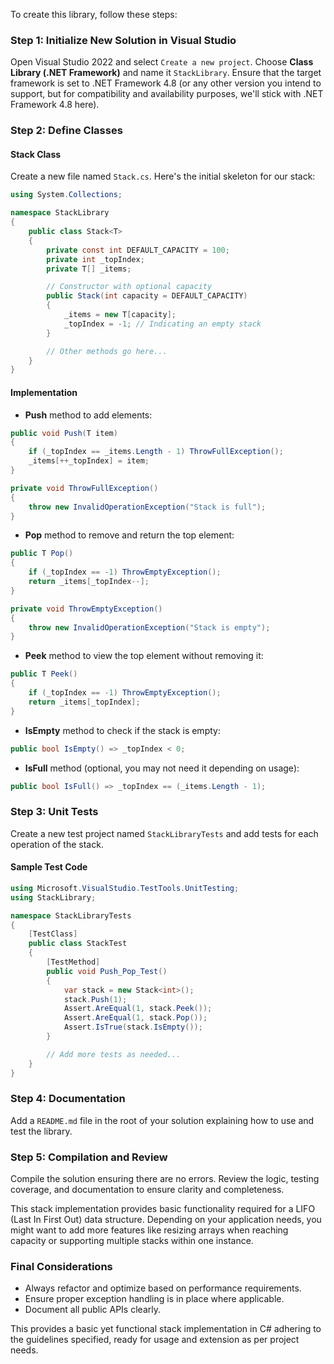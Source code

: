 ﻿To create this library, follow these steps:

### Step 1: Initialize New Solution in Visual Studio

Open Visual Studio 2022 and select `Create a new project`. Choose **Class Library (.NET Framework)** and name it `StackLibrary`. Ensure that the target framework is set to .NET Framework 4.8 (or any other version you intend to support, but for compatibility and availability purposes, we'll stick with .NET Framework 4.8 here).

### Step 2: Define Classes

#### Stack Class
Create a new file named `Stack.cs`. Here's the initial skeleton for our stack:

```csharp
using System.Collections;

namespace StackLibrary
{
    public class Stack<T>
    {
        private const int DEFAULT_CAPACITY = 100;
        private int _topIndex;
        private T[] _items;

        // Constructor with optional capacity
        public Stack(int capacity = DEFAULT_CAPACITY)
        {
            _items = new T[capacity];
            _topIndex = -1; // Indicating an empty stack
        }

        // Other methods go here...
    }
}
```

#### Implementation

- **Push** method to add elements:

```csharp
public void Push(T item)
{
    if (_topIndex == _items.Length - 1) ThrowFullException();
    _items[++_topIndex] = item;
}

private void ThrowFullException()
{
    throw new InvalidOperationException("Stack is full");
}
```

- **Pop** method to remove and return the top element:

```csharp
public T Pop()
{
    if (_topIndex == -1) ThrowEmptyException();
    return _items[_topIndex--];
}

private void ThrowEmptyException()
{
    throw new InvalidOperationException("Stack is empty");
}
```

- **Peek** method to view the top element without removing it:

```csharp
public T Peek()
{
    if (_topIndex == -1) ThrowEmptyException();
    return _items[_topIndex];
}
```

- **IsEmpty** method to check if the stack is empty:

```csharp
public bool IsEmpty() => _topIndex < 0;
```

- **IsFull** method (optional, you may not need it depending on usage):

```csharp
public bool IsFull() => _topIndex == (_items.Length - 1);
```

### Step 3: Unit Tests

Create a new test project named `StackLibraryTests` and add tests for each operation of the stack.

#### Sample Test Code

```csharp
using Microsoft.VisualStudio.TestTools.UnitTesting;
using StackLibrary;

namespace StackLibraryTests
{
    [TestClass]
    public class StackTest
    {
        [TestMethod]
        public void Push_Pop_Test()
        {
            var stack = new Stack<int>();
            stack.Push(1);
            Assert.AreEqual(1, stack.Peek());
            Assert.AreEqual(1, stack.Pop());
            Assert.IsTrue(stack.IsEmpty());
        }

        // Add more tests as needed...
    }
}
```

### Step 4: Documentation

Add a `README.md` file in the root of your solution explaining how to use and test the library.

### Step 5: Compilation and Review

Compile the solution ensuring there are no errors. Review the logic, testing coverage, and documentation to ensure clarity and completeness.

This stack implementation provides basic functionality required for a LIFO (Last In First Out) data structure. Depending on your application needs, you might want to add more features like resizing arrays when reaching capacity or supporting multiple stacks within one instance. 

### Final Considerations

- Always refactor and optimize based on performance requirements.
- Ensure proper exception handling is in place where applicable.
- Document all public APIs clearly.

This provides a basic yet functional stack implementation in C# adhering to the guidelines specified, ready for usage and extension as per project needs.